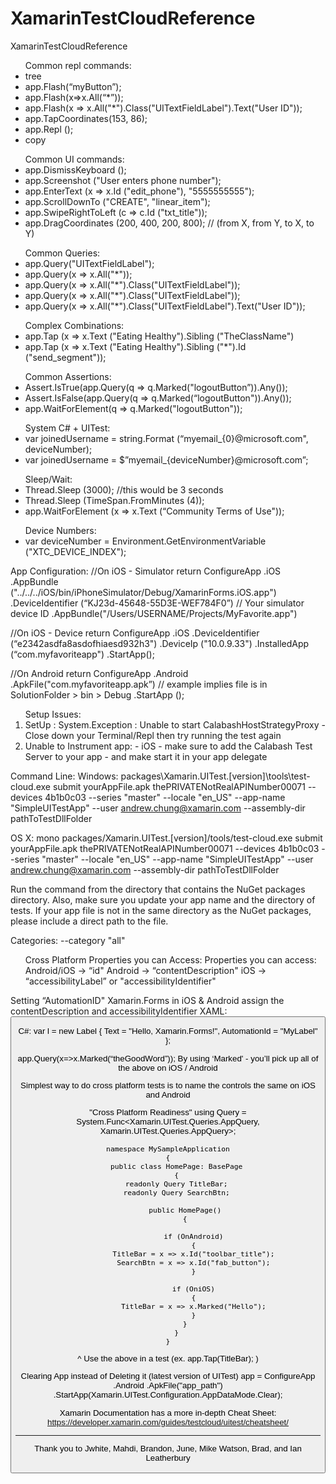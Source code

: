# XamarinTestCloudReference
XamarinTestCloudReference

<ul>Common repl commands:
<li>tree</li>
<li>app.Flash(“myButton”);</li>
<li>app.Flash(x=>x.All(“*”));</li>
<li>app.Flash(x => x.All("*").Class("UITextFieldLabel").Text("User ID"));</li>
<li>app.TapCoordinates(153, 86);</li>
<li>app.Repl ();</li>
<li>copy
</ul>
<ul>
Common UI commands:
<li>app.DismissKeyboard ();</li>
<li>app.Screenshot ("User enters phone number");</li>
<li>app.EnterText (x => x.Id ("edit_phone"), "5555555555");</li>
<li>app.ScrollDownTo ("CREATE", "linear_item");</li>
<li>app.SwipeRightToLeft (c => c.Id ("txt_title"));</li>
<li>app.DragCoordinates (200, 400, 200, 800); // (from X, from Y, to X, to Y)</li>
</ul>
<ul>
Common Queries:
<li>app.Query("UITextFieldLabel");
<li>app.Query(x => x.All("*"));
<li>app.Query(x => x.All("*").Class("UITextFieldLabel"));
<li>app.Query(x => x.All("*").Class("UITextFieldLabel"));
<li>app.Query(x => x.All("*").Class("UITextFieldLabel").Text("User ID"));
</ul>
<ul>
Complex Combinations:
<li>app.Tap (x => x.Text ("Eating Healthy").Sibling ("TheClassName")
<li>app.Tap (x => x.Text ("Eating Healthy").Sibling ("*").Id ("send_segment"));
</ul>
<ul>
Common Assertions:
<li>Assert.IsTrue(app.Query(q => q.Marked("logoutButton”)).Any());
<li>Assert.IsFalse(app.Query(q => q.Marked(“logoutButton")).Any());
<li>app.WaitForElement(q => q.Marked("logoutButton"));
</ul>
<ul>
System C# + UITest:
<li>var joinedUsername = string.Format (“myemail_{0}@microsoft.com", deviceNumber);
<li>var joinedUsername = $”myemail_{deviceNumber}@microsoft.com”;
</ul>
<ul>
Sleep/Wait:
<li>Thread.Sleep (3000); //this would be 3 seconds
<li>Thread.Sleep (TimeSpan.FromMinutes (4));
<li>app.WaitForElement (x => x.Text (“Community Terms of Use"));
</ul>
<ul>
Device Numbers:
<li>var deviceNumber = Environment.GetEnvironmentVariable ("XTC_DEVICE_INDEX");
</ul>

App Configuration:
//On iOS - Simulator
return ConfigureApp
.iOS
.AppBundle ("../../../iOS/bin/iPhoneSimulator/Debug/XamarinForms.iOS.app")
.DeviceIdentifier (“KJ23d-45648-55D3E-WEF784F0”) // Your simulator device ID
.AppBundle("/Users/USERNAME/Projects/MyFavorite.app")

//On iOS - Device
return ConfigureApp
.iOS
.DeviceIdentifier (“e2342asdfa8asdofhiaesd932h3")
.DeviceIp ("10.0.9.33")
.InstalledApp (“com.myfavoriteapp")
.StartApp();

//On Android
return ConfigureApp
.Android
.ApkFile("com.myfavoriteapp.apk”) // example implies file is in SolutionFolder > bin > Debug
.StartApp ();

<ol>
Setup Issues:
<li>SetUp : System.Exception : Unable to start CalabashHostStrategyProxy
- Close down your Terminal/Repl then try running the test again</li>
<li> Unable to Instrument app:
- iOS - make sure to add the Calabash Test Server to your app - and make start it in your app delegate</li>
</ol>

Command Line:
Windows:
packages\Xamarin.UITest.[version]\tools\test-cloud.exe submit yourAppFile.apk thePRIVATENotRealAPINumber00071 --devices 4b1b0c03 --series "master" --locale "en_US" --app-name "SimpleUITestApp" --user andrew.chung@xamarin.com --assembly-dir pathToTestDllFolder

OS X:
mono packages/Xamarin.UITest.[version]/tools/test-cloud.exe submit yourAppFile.apk thePRIVATENotRealAPINumber00071 --devices 4b1b0c03 --series "master" --locale "en_US" --app-name "SimpleUITestApp" --user andrew.chung@xamarin.com --assembly-dir pathToTestDllFolder

Run the command from the directory that contains the NuGet packages directory. Also, make sure you update your app name and the directory of tests. If your app file is not in the same directory as the NuGet packages, please include a direct path to the file.

Categories:
--category "all"


<ul>
Cross Platform Properties you can Access:
Properties you can access:
Android/iOS -> “id"
Android -> “contentDescription"
iOS -> “accessibilityLabel” or "accessibilityIdentifier"
</ul>


Setting “AutomationID" Xamarin.Forms in iOS & Android assign the contentDescription and accessibilityIdentifier
XAML:
<Button x:Name="b" AutomationId="MyButton" Text="Click me"/>

C#:
    var l = new Label {
        Text = "Hello, Xamarin.Forms!",
        AutomationId = "MyLabel"
    };

app.Query(x=>x.Marked(“theGoodWord”));
By using ‘Marked' - you’ll pick up all of the above on iOS / Android

Simplest way to do cross platform tests is to name the controls the same on iOS and Android

"Cross Platform Readiness"
using Query = System.Func<Xamarin.UITest.Queries.AppQuery, Xamarin.UITest.Queries.AppQuery>;

    namespace MySampleApplication
    {
        public class HomePage: BasePage
        {
        readonly Query TitleBar;
        readonly Query SearchBtn;

            public HomePage()
            {
        
                if (OnAndroid)
                {
                TitleBar = x => x.Id("toolbar_title");
                SearchBtn = x => x.Id("fab_button");
                }

                if (OniOS)
                {
                TitleBar = x => x.Marked("Hello");
                }
            }
        }
    }

^ Use the above in a test (ex.  app.Tap(TitleBar);   )

Clearing App instead of Deleting it (latest version of UITest)
app = ConfigureApp
                .Android
                .ApkFile("app_path")
                .StartApp(Xamarin.UITest.Configuration.AppDataMode.Clear);

Xamarin Documentation has a more in-depth Cheat Sheet:
https://developer.xamarin.com/guides/testcloud/uitest/cheatsheet/

-------

Thank you to Jwhite, Mahdi, Brandon, June, Mike Watson, Brad, and Ian Leatherbury
